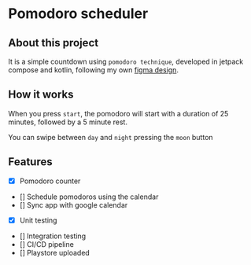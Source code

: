 # Pomodoro scheduler
## About this project
It is a simple countdown using ``pomodoro technique``, developed in jetpack compose and kotlin, following my own [figma design](https://www.figma.com/file/Y6oJ51KCgG7vcZNQN8ZDu0/Pomodoro).

## How it works
When you press ``start``, the pomodoro will start with a duration of 25 minutes, followed by a 5 minute rest. 

You can swipe between ``day`` and ``night`` pressing the ``moon`` button

## Features
- [x] Pomodoro counter
- [] Schedule pomodoros using the calendar
- [] Sync app with google calendar
- [x] Unit testing
- [] Integration testing
- [] CI/CD pipeline
- [] Playstore uploaded
